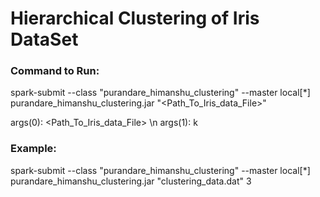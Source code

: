 # Hierarchical Clustering of Iris DataSet

### Command to Run:
spark-submit --class "purandare_himanshu_clustering" --master local[*] purandare_himanshu_clustering.jar "<Path_To_Iris_data_File>" <k>

args(0): <Path_To_Iris_data_File> \n
args(1): k

### Example:
spark-submit --class "purandare_himanshu_clustering" --master local[*] purandare_himanshu_clustering.jar "clustering_data.dat" 3
